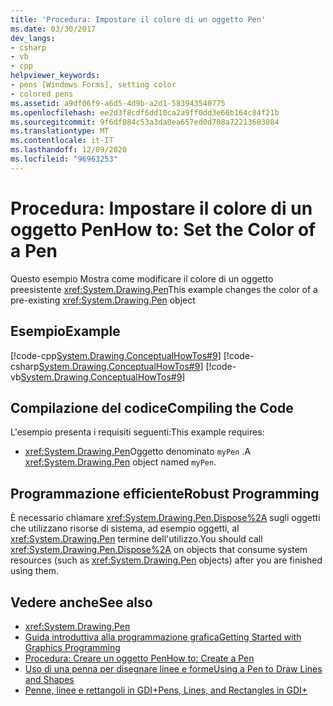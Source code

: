 ```yaml
---
title: 'Procedura: Impostare il colore di un oggetto Pen'
ms.date: 03/30/2017
dev_langs:
- csharp
- vb
- cpp
helpviewer_keywords:
- pens [Windows Forms], setting color
- colored pens
ms.assetid: a9df06f9-a6d5-4d9b-a2d1-583943540775
ms.openlocfilehash: ee2d3f8cdf6dd10ca2a9ff0dd3e66b164c84f21b
ms.sourcegitcommit: 9f6df084c53a3da0ea657ed0d708a72213683084
ms.translationtype: MT
ms.contentlocale: it-IT
ms.lasthandoff: 12/09/2020
ms.locfileid: "96963253"
---
```

# <a name="how-to-set-the-color-of-a-pen"></a><span data-ttu-id="23d77-102">Procedura: Impostare il colore di un oggetto Pen</span><span class="sxs-lookup"><span data-stu-id="23d77-102">How to: Set the Color of a Pen</span></span>
<span data-ttu-id="23d77-103">Questo esempio Mostra come modificare il colore di un oggetto preesistente <xref:System.Drawing.Pen></span><span class="sxs-lookup"><span data-stu-id="23d77-103">This example changes the color of a pre-existing <xref:System.Drawing.Pen> object</span></span>  
  
## <a name="example"></a><span data-ttu-id="23d77-104">Esempio</span><span class="sxs-lookup"><span data-stu-id="23d77-104">Example</span></span>  
 [!code-cpp[System.Drawing.ConceptualHowTos#9](~/samples/snippets/cpp/VS_Snippets_Winforms/System.Drawing.ConceptualHowTos/cpp/form1.cpp#9)]
 [!code-csharp[System.Drawing.ConceptualHowTos#9](~/samples/snippets/csharp/VS_Snippets_Winforms/System.Drawing.ConceptualHowTos/CS/form1.cs#9)]
 [!code-vb[System.Drawing.ConceptualHowTos#9](~/samples/snippets/visualbasic/VS_Snippets_Winforms/System.Drawing.ConceptualHowTos/VB/form1.vb#9)]  
  
## <a name="compiling-the-code"></a><span data-ttu-id="23d77-105">Compilazione del codice</span><span class="sxs-lookup"><span data-stu-id="23d77-105">Compiling the Code</span></span>  
 <span data-ttu-id="23d77-106">L'esempio presenta i requisiti seguenti:</span><span class="sxs-lookup"><span data-stu-id="23d77-106">This example requires:</span></span>  
  
- <span data-ttu-id="23d77-107"><xref:System.Drawing.Pen>Oggetto denominato `myPen` .</span><span class="sxs-lookup"><span data-stu-id="23d77-107">A <xref:System.Drawing.Pen> object named `myPen`.</span></span>  
  
## <a name="robust-programming"></a><span data-ttu-id="23d77-108">Programmazione efficiente</span><span class="sxs-lookup"><span data-stu-id="23d77-108">Robust Programming</span></span>  
 <span data-ttu-id="23d77-109">È necessario chiamare <xref:System.Drawing.Pen.Dispose%2A> sugli oggetti che utilizzano risorse di sistema, ad esempio oggetti, al <xref:System.Drawing.Pen> termine dell'utilizzo.</span><span class="sxs-lookup"><span data-stu-id="23d77-109">You should call <xref:System.Drawing.Pen.Dispose%2A> on objects that consume system resources (such as <xref:System.Drawing.Pen> objects) after you are finished using them.</span></span>  
  
## <a name="see-also"></a><span data-ttu-id="23d77-110">Vedere anche</span><span class="sxs-lookup"><span data-stu-id="23d77-110">See also</span></span>

- <xref:System.Drawing.Pen>
- [<span data-ttu-id="23d77-111">Guida introduttiva alla programmazione grafica</span><span class="sxs-lookup"><span data-stu-id="23d77-111">Getting Started with Graphics Programming</span></span>](getting-started-with-graphics-programming.md)
- [<span data-ttu-id="23d77-112">Procedura: Creare un oggetto Pen</span><span class="sxs-lookup"><span data-stu-id="23d77-112">How to: Create a Pen</span></span>](how-to-create-a-pen.md)
- [<span data-ttu-id="23d77-113">Uso di una penna per disegnare linee e forme</span><span class="sxs-lookup"><span data-stu-id="23d77-113">Using a Pen to Draw Lines and Shapes</span></span>](using-a-pen-to-draw-lines-and-shapes.md)
- [<span data-ttu-id="23d77-114">Penne, linee e rettangoli in GDI+</span><span class="sxs-lookup"><span data-stu-id="23d77-114">Pens, Lines, and Rectangles in GDI+</span></span>](pens-lines-and-rectangles-in-gdi.md)
